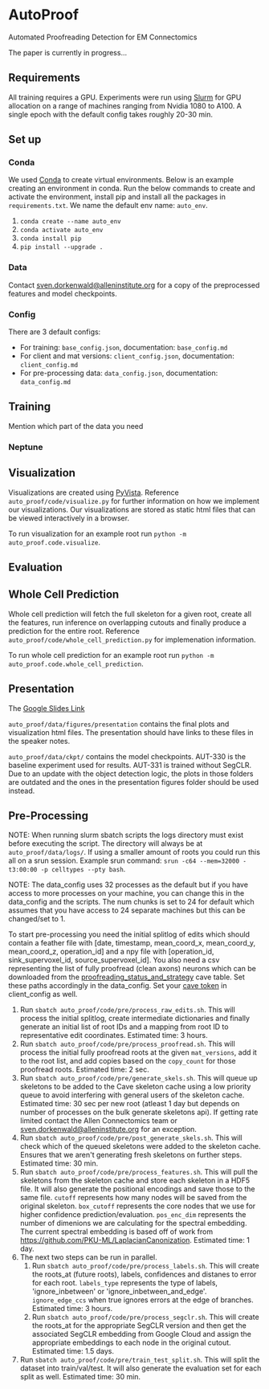 # AutoProof

Automated Proofreading Detection for EM Connectomics

The paper is currently in progress...

## Requirements

All training requires a GPU. Experiments were run using [Slurm](https://slurm.schedmd.com/documentation.html) for GPU allocation on a range of machines ranging from Nvidia 1080 to A100. A single epoch with the default config takes roughly 20-30 min.  

## Set up

### Conda
We used [Conda](https://docs.conda.io/projects/conda/en/latest/user-guide/tasks/manage-environments.html) to create virtual environments. Below is an example creating an environment in conda. Run the below commands to create and activate the environment, install pip and install all the packages in `requirements.txt`. We name the default env name: `auto_env`.

1. `conda create --name auto_env`
1. `conda activate auto_env`
1. `conda install pip`
1. `pip install --upgrade .`

### Data

Contact sven.dorkenwald@alleninstitute.org for a copy of the preprocessed features and model checkpoints.

### Config

There are 3 default configs:
- For training: `base_config.json`, documentation: `base_config.md`
- For client and mat versions: `client_config.json`, documentation: `client_config.md` 
- For pre-processing data: `data_config.json`, documentation: `data_config.md`

## Training

Mention which part of the data you need

### Neptune

## Visualization

Visualizations are created using [PyVista](https://pyvista.org/). Reference `auto_proof/code/visualize.py` for further information on how we implement our visualizations. Our visualizations are stored as static html files that can be viewed interactively in a browser.

To run visualization for an example root run `python -m auto_proof.code.visualize`. 

## Evaluation

## Whole Cell Prediction

Whole cell prediction will fetch the full skeleton for a given root, create all the features, run inference on overlapping cutouts and finally produce a prediction for the entire root. Reference `auto_proof/code/whole_cell_prediction.py` for implemenation information.

To run whole cell prediction for an example root run `python -m auto_proof.code.whole_cell_prediction`.

## Presentation

The [Google Slides Link](https://docs.google.com/presentation/d/1TfCGLKy_9qY4UNYAZUvIV4orKXNUV_N0i5nORunV6TA/edit?usp=sharing)

`auto_proof/data/figures/presentation` contains the final plots and visualization html files. The presentation should have links to these files in the speaker notes.

`auto_proof/data/ckpt/` contains the model checkpoints.
AUT-330 is the baseline experiment used for results.
AUT-331 is trained without SegCLR.
Due to an update with the object detection logic, the plots in those folders are outdated and the ones in the presentation figures folder should be used instead.

## Pre-Processing

NOTE: When running slurm sbatch scripts the logs directory must exist before executing the script. The directory will always be at `auto_proof/data/logs/`. If using a smaller amount of roots you could run this all on a srun session. Example srun command: `srun -c64 --mem=32000 -t3:00:00 -p celltypes --pty bash`.

NOTE: The data_config uses 32 processes as the default but if you have access to more processes on your machine, you can change this in the data_config and the scripts. The num chunks is set to 24 for default which assumes that you have access to 24 separate machines but this can be changed/set to 1.

To start pre-processing you need the initial splitlog of edits which should contain a feather file with [date, timestamp, mean_coord_x, mean_coord_y, mean_coord_z, operation_id] and a npy file with [operation_id, sink_supervoxel_id, source_supervoxel_id]. You also need a csv representing the list of fully proofread (clean axons) neurons which can be downloaded from the [proofreading_status_and_strategy](https://tutorial.microns-explorer.org/proofreading.html) cave table. Set these paths accordingly in the data_config. Set your [cave token](https://tutorial.microns-explorer.org/quickstart_notebooks/00_cave_quickstart.html) in client_config as well.

1. Run `sbatch auto_proof/code/pre/process_raw_edits.sh`. This will process the initial splitlog, create intermediate dictionaries and finally generate an initial list of root IDs and a mapping from root ID to representative edit coordinates. Estimated time: 3 hours.
1. Run `sbatch auto_proof/code/pre/process_proofread.sh`. This will process the initial fully proofread roots at the given `mat_versions`, add it to the root list, and add copies based on the `copy_count` for those proofread roots. Estimated time: 2 sec.
1. Run `sbatch auto_proof/code/pre/generate_skels.sh`. This will queue up skeletons to be added to the Cave skeleton cache using a low priority queue to avoid interfering with general users of the skeleton cache. Estimated time: 30 sec per new root (atleast 1 day but depends on number of processes on the bulk generate skeletons api). If getting rate limited contact the Allen Connectomics team or sven.dorkenwald@alleninstitute.org for an exception.
1. Run `sbatch auto_proof/code/pre/post_generate_skels.sh`. This will check which of the queued skeletons were added to the skeleton cache. Ensures that we aren't generating fresh skeletons on further steps. Estimated time: 30 min.
1. Run `sbatch auto_proof/code/pre/process_features.sh`. This will pull the skeletons from the skeleton cache and store each skeleton in a HDF5 file. It will also generate the positional encodings and save those to the same file. `cutoff` represents how many nodes will be saved from the original skeleton. `box_cutoff` represents the core nodes that we use for higher confidence prediction/evaluation. `pos_enc_dim` represents the number of dimenions we are calculating for the spectral embedding. The current spectral embedding is based off of work from https://github.com/PKU-ML/LaplacianCanonization. Estimated time: 1 day.
1. The next two steps can be run in parallel.
    1. Run `sbatch auto_proof/code/pre/process_labels.sh`. This will create the roots_at (future roots), labels, confidences and distanes to error for each root. `labels_type` represents the type of labels, 'ignore_inbetween' or 'ignore_inbetween_and_edge'. `ignore_edge_ccs` when true ignores errors at the edge of branches. Estimated time: 3 hours.
    1. Run `sbatch auto_proof/code/pre/process_segclr.sh`. This will create the roots_at for the appropriate SegCLR version and then get the associated SegCLR embedding from Google Cloud and assign the appropriate embeddings to each node in the original cutout. Estimated time: 1.5 days.
1. Run `sbatch auto_proof/code/pre/train_test_split.sh`. This will split the dataset into train/val/test. It will also generate the evaluation set for each split as well. Estimated time: 30 min.
